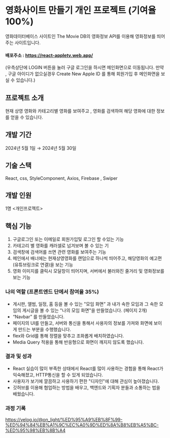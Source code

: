 # 영화사이트 만들기 개인 프로젝트 (기여율 100%)
영화데이터베이스 사이트인 The Movie DB의 영화정보 API를 이용해 영화정보를 띄어주는 사이트입니다. 

#### 배포주소 : <https://react-appletv.web.app/>
(우측상단에 LOGIN 버튼을 눌러 구글 로그인을 하시면 메인화면으로 이동됩니다. 
만약 , 구글 아이디가 없으실경우 Create New Apple ID 를 통해 회원가입 후 메인화면을 보실 수 있습니다.) 

## 프로젝트 소개 
현재 상영 영화와 카테고리별 영화를 보여주고 , 영화를 검색하여 해당 영화에 대한 정보를 얻을 수 있습니다. 

## 개발 기간
2024년 5월 1일 → 2024년 5월 30일

## 기술 스택 
React, css, StyleComponent, Axios, Firebase , Swiper 


## 개발 인원 
1명 <개인프로젝트> 

## 핵심 기능 
1. 구글로그인 또는 이메일로 회원가입및 로그인 할 수있는 기능 
2. 카테고리 별 영화를 캐러셀로 넘겨보며 볼 수 있는 기
3. 검색창에 검색어를 쓰면 관련 영화를 보여주는 기능 
4. 메인에서 배너에는 현재상영영화를 랜덤으로 하나씩 띄어주고, 해당영화의 예고편(유튜브링크로 연결)을 보는 기능
5. 영화 이미지를 클릭시 모달창이 띄어지며, 서버에서 불러와진 줄거리 및 영화정보를 보는 기능



### 나의 역할 (프론트엔드 단에서 참여율 35%)
- 게시판, 앨범, 일정, 홈 등을 볼 수 있는 "모임 화면” 과  내가 속한 모임과 그 속한 모임의 게시글을 볼 수 있는 "나의 모임 화면"을 만들었습니다. (페이지 2개)
- “Navbar” 를 만들었습니다.
-  페이지의 UI를 만들고, 서버와 통신을 통해서 사용자의 정보를 가져와 화면에 보이게 만드는 부분을 수행했습니다.
-  flex와 Grid를 통해 정렬을 맞추고 조화롭게 배치하였습니다.
-  Media Query 적용을 통해 반응형으로 화면이 깨지지 않도록 했습니다.


### 결과 및 성과 
- React 실습이 많이 부족한 상태에서 React를 많이 사용하는 경험을 통해 React가 익숙해졌고, HTTP통신을 할 수 있게 되었습니다.
- 사용자가 보기에 깔끔하고 사용하기 편한 "디자인"에 대해 관심이 높아졌습니다.
- 깃허브를 이용해 협업하는 방법을 배우고, 백엔드와 기획자 분들과 소통하는 법을 배웠습니다.

### 과정 기록 
<https://velog.io/@on_light/%ED%95%A9%EB%8F%99-%ED%94%84%EB%A1%9C%EC%A0%9D%ED%8A%B8%EB%A5%BC-%ED%95%98%EB%8B%A4>
